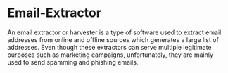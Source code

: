 # Email-Extractor
An email extractor or harvester is a type of software used to extract  email addresses from online and offline sources which generates a large  list of addresses. Even though these extractors can serve multiple  legitimate purposes such as marketing campaigns, unfortunately, they are  mainly used to send spamming and phishing emails.

